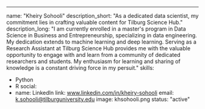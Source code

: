 ---
name: "Kheiry Sohooli" 
description_short: "As a dedicated data scientist, my commitment lies in crafting valuable content for Tilburg Science Hub." 
description_long: "I am currently enrolled in a master's program in Data Science in Business and Entrepreneurship, specializing in data engineering. My dedication extends to machine learning and deep learning. Serving as a Research Assistant at Tilburg Science Hub provides me with the valuable opportunity to engage with and learn from a community of dedicated researchers and students. My enthusiasm for learning and sharing of knowledge is a constant driving force in my persuit." 
skills:
- Python
- R 
social:
- name: LinkedIn
link: www.linkedin.com/in/kheiry-sohooli
email: k.sohooli@tilburguniversity.edu
image: khsohooli.png
status: "active" 
 
